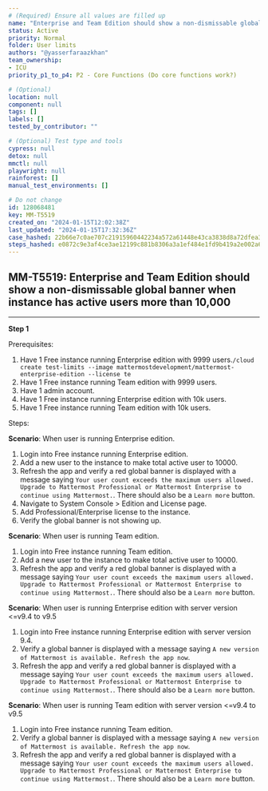 ```yaml
---
# (Required) Ensure all values are filled up
name: "Enterprise and Team Edition should show a non-dismissable global banner when instance has active users more than 10,000"
status: Active
priority: Normal
folder: User limits
authors: "@yasserfaraazkhan"
team_ownership: 
- ICU
priority_p1_to_p4: P2 - Core Functions (Do core functions work?)

# (Optional)
location: null
component: null
tags: []
labels: []
tested_by_contributor: ""

# (Optional) Test type and tools
cypress: null
detox: null
mmctl: null
playwright: null
rainforest: []
manual_test_environments: []

# Do not change
id: 128068481
key: MM-T5519
created_on: "2024-01-15T12:02:38Z"
last_updated: "2024-01-15T17:32:36Z"
case_hashed: 22b66e7c0ae707c21915960442234a572a61448e43ca3838d8a72dfea38e0f2a0ed53e5e7bcd5c0b7b0cd8bfa61430f8
steps_hashed: e0872c9e3af4ce3ae12199c881b8306a3a1ef484e1fd9b419a2e002a6e998e3320e28499a1fdf9a58485620a4cc531c3
---
```


<!-- (Auto-generated) Based on frontmatter's "key" and "name" -->

## MM-T5519: Enterprise and Team Edition should show a non-dismissable global banner when instance has active users more than 10,000

---

**Step 1**

Prerequisites:

1. Have 1 Free instance running Enterprise edition with 9999 users.`/cloud create test-limits --image mattermostdevelopment/mattermost-enterprise-edition --license te`
2. Have 1 Free instance running Team edition with 9999 users.
3. Have 1 admin account.
4. Have 1 Free instance running Enterprise edition with 10k users.
5. Have 1 Free instance running Team edition with 10k users.

Steps:

**Scenario**: When user is running Enterprise edition.

1. Login into Free instance running Enterprise edition.
2. Add a new user to the instance to make total active user to 10000.
3. Refresh the app and verify a red global banner is displayed with a message saying `Your user count exceeds the maximum users allowed. Upgrade to Mattermost Professional or Mattermost Enterprise to continue using Mattermost.`. There should also be a `Learn more` button.
4. Navigate to System Console > Edition and License page.
5. Add Professional/Enterprise license to the instance.
6. Verify the global banner is not showing up.

**Scenario**: When user is running Team edition.

1. Login into Free instance running Team edition.
2. Add a new user to the instance to make total active user to 10000.
3. Refresh the app and verify a red global banner is displayed with a message saying `Your user count exceeds the maximum users allowed. Upgrade to Mattermost Professional or Mattermost Enterprise to continue using Mattermost.`. There should also be a `Learn more` button.

**Scenario**: When user is running Enterprise edition with server version <=v9.4 to v9.5

1. Login into Free instance running Enterprise edition with server version 9.4.
2. Verify a global banner is displayed with a message saying `A new version of Mattermost is available. Refresh the app now`.
3. Refresh the app and verify a red global banner is displayed with a message saying `Your user count exceeds the maximum users allowed. Upgrade to Mattermost Professional or Mattermost Enterprise to continue using Mattermost.`. There should also be a `Learn more` button.

**Scenario**: When user is running Team edition with server version <=v9.4 to v9.5

1. Login into Free instance running Team edition.
2. Verify a global banner is displayed with a message saying `A new version of Mattermost is available. Refresh the app now`.
3. Refresh the app and verify a red global banner is displayed with a message saying `Your user count exceeds the maximum users allowed. Upgrade to Mattermost Professional or Mattermost Enterprise to continue using Mattermost.`. There should also be a `Learn more` button.
